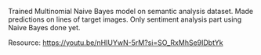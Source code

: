 Trained Multinomial Naive Bayes model on semantic analysis dataset. Made predictions on lines of target images. Only sentiment analysis part using Naive Bayes done yet.

Resource: https://youtu.be/nHIUYwN-5rM?si=SO_RxMhSe9IDbtYk
